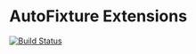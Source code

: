 # AutoFixture Extensions
[![Build Status](https://travis-ci.org/andrevv/AutoFixture.Extensions.svg?branch=master)](https://travis-ci.org/andrevv/AutoFixture.Extensions)
